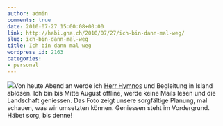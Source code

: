 ```yaml
---
author: admin
comments: true
date: 2010-07-27 15:00:08+00:00
link: http://habi.gna.ch/2010/07/27/ich-bin-dann-mal-weg/
slug: ich-bin-dann-mal-weg
title: Ich bin dann mal weg
wordpress_id: 2163
categories:
- personal
---
```


[![](http://habi.gna.ch/wp-content/uploads/2010/07/iceland-300x213.jpg)](http://habi.gna.ch/wp-content/uploads/2010/07/iceland.jpg)Von heute Abend an werde ich [Herr Hymnos](http://hymnos.existenz.ch/2010/07/27/vulkanasche/) und Begleitung in Island ablösen. Ich bin bis Mitte August offline, werde keine Mails lesen und die Landschaft geniessen. Das Foto zeigt unsere sorgfältige Planung, mal schauen, was wir umsetzten können. Geniessen steht im Vordergrund.
Häbet sorg, bis denne!
